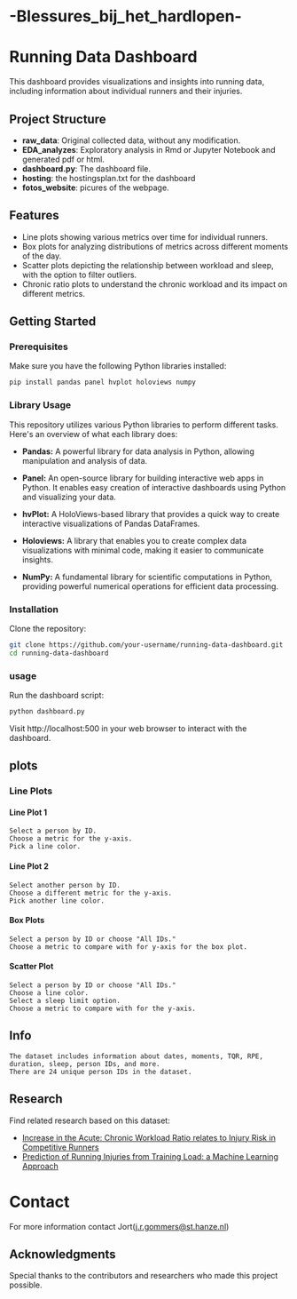 # -Blessures_bij_het_hardlopen-

# Running Data Dashboard

This dashboard provides visualizations and insights into running data, including information about individual runners and their injuries.

## Project Structure

- **raw_data**: Original collected data, without any modification.
- **EDA_analyzes**: Exploratory analysis in Rmd or Jupyter Notebook and generated pdf or html.
- **dashboard.py**: The dashboard file.
- **hosting**: the hostingsplan.txt for the dashboard
- **fotos_website**: picures of the webpage. 

## Features

- Line plots showing various metrics over time for individual runners.
- Box plots for analyzing distributions of metrics across different moments of the day.
- Scatter plots depicting the relationship between workload and sleep, with the option to filter outliers.
- Chronic ratio plots to understand the chronic workload and its impact on different metrics.

## Getting Started

### Prerequisites

Make sure you have the following Python libraries installed:

```bash
pip install pandas panel hvplot holoviews numpy
```
### Library Usage

This repository utilizes various Python libraries to perform different tasks. Here's an overview of what each library does:

- **Pandas:** A powerful library for data analysis in Python, allowing manipulation and analysis of data.

- **Panel:** An open-source library for building interactive web apps in Python. It enables easy creation of interactive dashboards using Python and visualizing your data.

- **hvPlot:** A HoloViews-based library that provides a quick way to create interactive visualizations of Pandas DataFrames.

- **Holoviews:** A library that enables you to create complex data visualizations with minimal code, making it easier to communicate insights.

- **NumPy:** A fundamental library for scientific computations in Python, providing powerful numerical operations for efficient data processing.

### Installation

Clone the repository:
```bash
git clone https://github.com/your-username/running-data-dashboard.git
cd running-data-dashboard
```
### usage 
Run the dashboard script:
```bash
python dashboard.py
```
Visit http://localhost:500 in your web browser to interact with the dashboard.

## plots
### Line Plots
#### Line Plot 1

    Select a person by ID.
    Choose a metric for the y-axis.
    Pick a line color.

#### Line Plot 2

    Select another person by ID.
    Choose a different metric for the y-axis.
    Pick another line color.

#### Box Plots

    Select a person by ID or choose "All IDs."
    Choose a metric to compare with for y-axis for the box plot.

#### Scatter Plot

    Select a person by ID or choose "All IDs."
    Choose a line color.
    Select a sleep limit option.
    Choose a metric to compare with for the y-axis.

## Info

    The dataset includes information about dates, moments, TQR, RPE, duration, sleep, person IDs, and more.
    There are 24 unique person IDs in the dataset.

## Research

Find related research based on this dataset:

- [Increase in the Acute: Chronic Workload Ratio relates to Injury Risk in Competitive Runners](https://research.rug.nl/en/publications/increase-in-the-acute-chronic-workload-ratio-relates-to-injury-ri)
- [Prediction of Running Injuries from Training Load: a Machine Learning Approach](https://research.hanze.nl/ws/portalfiles/portal/16171742/eTelemed2017Predictionofinjuries.pdf)

# Contact
For more information contact Jort(j.r.gommers@st.hanze.nl)

## Acknowledgments

Special thanks to the contributors and researchers who made this project possible.


